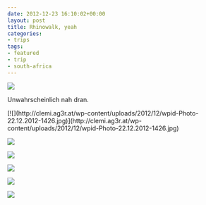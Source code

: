 ```yaml
---
date: 2012-12-23 16:10:02+00:00
layout: post
title: Rhinowalk, yeah
categories:
- trips
tags:
- featured
- trip
- south-africa
---
```


[![](http://clemi.ag3r.at/wp-content/uploads/2012/12/wpid-Photo-22.12.2012-1530.jpg)](http://clemi.ag3r.at/wp-content/uploads/2012/12/wpid-Photo-22.12.2012-1530.jpg)





Unwahrscheinlich nah dran.





<!-- more -->[![](http://clemi.ag3r.at/wp-content/uploads/2012/12/wpid-Photo-22.12.2012-1426.jpg)](http://clemi.ag3r.at/wp-content/uploads/2012/12/wpid-Photo-22.12.2012-1426.jpg)





[![](http://clemi.ag3r.at/wp-content/uploads/2012/12/wpid-Photo-22.12.2012-1514.jpg)](http://clemi.ag3r.at/wp-content/uploads/2012/12/wpid-Photo-22.12.2012-1514.jpg)





[![](http://clemi.ag3r.at/wp-content/uploads/2012/12/wpid-Photo-22.12.2012-15151.jpg)](http://clemi.ag3r.at/wp-content/uploads/2012/12/wpid-Photo-22.12.2012-15151.jpg)





[![](http://clemi.ag3r.at/wp-content/uploads/2012/12/wpid-Photo-22.12.2012-1516.jpg)](http://clemi.ag3r.at/wp-content/uploads/2012/12/wpid-Photo-22.12.2012-1516.jpg)





[![](http://clemi.ag3r.at/wp-content/uploads/2012/12/wpid-Photo-22.12.2012-1522.jpg)](http://clemi.ag3r.at/wp-content/uploads/2012/12/wpid-Photo-22.12.2012-1522.jpg)





[![](http://clemi.ag3r.at/wp-content/uploads/2012/12/wpid-Photo-22.12.2012-17391.jpg)](http://clemi.ag3r.at/wp-content/uploads/2012/12/wpid-Photo-22.12.2012-17391.jpg)




